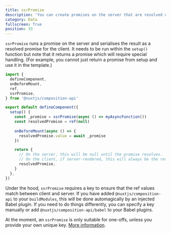 ```yaml
---
title: ssrPromise
description: 'You can create promises on the server that are resolved on the client'
category: Data
fullscreen: True
position: 33
---
```


`ssrPromise` runs a promise on the server and serialises the result as a resolved promise for the client. It needs to be run within the `setup()` function but note that it returns a promise which will require special handling. (For example, you cannot just return a promise from setup and use it in the template.)

```ts
import {
  defineComponent,
  onBeforeMount,
  ref,
  ssrPromise,
} from '@nuxtjs/composition-api'

export default defineComponent({
  setup() {
    const _promise = ssrPromise(async () => myAsyncFunction())
    const resolvedPromise = ref(null)
    
    onBeforeMount(async () => {
      resolvedPromise.value = await _promise
    })

    return {
      // On the server, this will be null until the promise resolves. 
      // On the client, if server-rendered, this will always be the resolved promise.
      resolvedPromise,
    }
  },
})
```

<alert type="info">

Under the hood, `ssrPromise` requires a key to ensure that the ref values match between client and server. If you have added `@nuxtjs/composition-api` to your `buildModules`, this will be done automagically by an injected Babel plugin. If you need to do things differently, you can specify a key manually or add `@nuxtjs/composition-api/babel` to your Babel plugins.

</alert>

<alert>

At the moment, an `ssrPromise` is only suitable for one-offs, unless you provide your own unique key. [More information](/getting-started/gotchas#keyed-functions).

</alert>